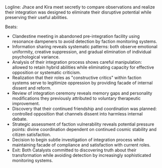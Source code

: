 ﻿---
series: 2
novella: 4
file: S2N4_CH05
type: chapter
pov: Dual (Jhace/Kira)
setting: Secret meeting location - catalyst coordination
word_target_min: 1201
word_target_max: 2299
status: outline
---
Logline: Jhace and Kira meet secretly to compare observations and realize their integration was designed to eliminate their disruptive potential while preserving their useful abilities.

Beats:
- Clandestine meeting in abandoned pre-integration facility using resonance dampeners to avoid detection by faction monitoring systems.
- Information sharing reveals systematic patterns: both observe emotional uniformity, creative suppression, and gradual elimination of individual psychological variance.
- Analysis of their integration process shows careful manipulation: allowed to retain hybrid abilities while eliminating capacity for effective opposition or systematic criticism.
- Realization that their roles as "constructive critics" within faction systems serve to legitimize oppression by providing facade of internal dissent and reform.
- Review of integration ceremony reveals memory gaps and personality modifications they previously attributed to voluntary therapeutic improvement.
- Discovery that their continued friendship and coordination was planned: controlled opposition that channels dissent into harmless internal debate.
- Strategic assessment of faction vulnerability reveals potential pressure points: divine coordination dependent on continued cosmic stability and citizen satisfaction.
- Decision to begin subtle investigation of integration process while maintaining facade of compliance and satisfaction with current roles.
- Exit: Both Catalysts committed to discovering truth about their transformation while avoiding detection by increasingly sophisticated monitoring systems.